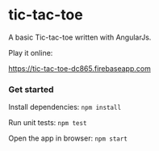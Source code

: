 # tic-tac-toe

A basic Tic-tac-toe written with AngularJs.

Play it online:

https://tic-tac-toe-dc865.firebaseapp.com

### Get started
Install dependencies: `npm install`

Run unit tests: `npm test`

Open the app in browser: `npm start`

